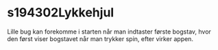 # s194302Lykkehjul
Lille bug kan forekomme i starten når man indtaster første bogstav, hvor den først viser bogstavet når man trykker spin, efter virker appen.
